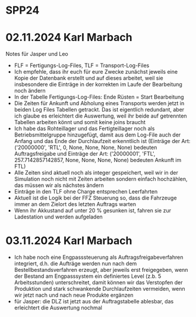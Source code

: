 # SPP24

# 02.11.2024 Karl Marbach
Notes für Jasper und Leo
- FLF = Fertigungs-Log-Files, TLF = Transport-Log-Files
- Ich empfehle, dass ihr euch für eure Zwecke zunächst jeweils eine Kopie der Datenbank erstellt und auf dieses arbeitet, weil sie insbesondere die Einträge in der korrekten im Laufe der Bearbeitung noch ändern
- In der Tabelle Fertigungs-Log-Files: Ende Rüsten = Start Bearbeitung 
- Die Zeiten für Ankunft und Abholung eines Transports werden jetzt in beiden Log Files Tabellen getrackt. Das ist eigentlich redundant, aber ich glaube es erleichtert die Auswertung, weil ihr beide auf getrennten Tabellen arbeiten könnt und somit keine joins braucht 
- Ich habe das Rohteillager und das Fertigteillager noch als Betriebsmittelgruppe hinzugefügt, damit aus dem Log-File auch der Anfang und das Ende der Durchlaufzeit erkenntlich ist (Einträge der Art: ('20000000', 'RTL', 0, None, None, None, None) bedeuten Auftragsfreigabe und Einträge der Art: ('20000001', 'FTL', 257.7142857142857, None, None, None, None) bedeuten Ankunft im FTL)
- Alle Zeiten sind aktuell noch als integer gespeichert, weil wir in der Simulation noch nicht mit Zeiten arbeiten sondern einfach hochzählen, das müssen wir als nächstes ändern
- Einträge in den TLF ohne Charge entsprechen Leerfahrten 
- Aktuell ist die Logik bei der FFZ Steuerung so, dass die Fahrzeuge immer an dem Zielort des letzten Auftrags warten
- Wenn ihr Akkustand auf unter 20 % gesunken ist, fahren sie zur Ladestation und werden aufgeladen

# 03.11.2024 Karl Marbach
- Ich habe noch eine Engpasssteuerung als Auftragsfreigabeverfahren integriert, d.h. die Aufträge werden nun nach dem Bestellbestandsverfahren erzeugt, aber jeweils erst freigegeben, wenn der Bestand am Engpasssystem ein definiertes Level (z.b. 5 Arbeitsstunden) unterschreitet, damit können wir das Verstopfen der Produktion und stark schwankende Durchlaufzeiten vermeiden, wenn wir jetzt nach und nach neue Produkte ergänzen 
- für Jasper: die DLZ ist jetzt aus der Auftragstabelle ablesbar, das erleichtert die Auswertung nochmal

